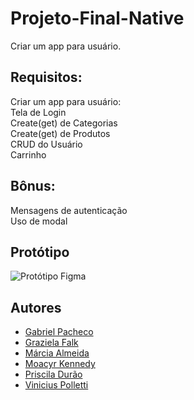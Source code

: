 # Projeto-Final-Native

Criar um app para usuário.

## Requisitos:

Criar um app para usuário: <br/>
Tela de Login <br/>
Create(get) de Categorias <br/>
Create(get) de Produtos <br/>
CRUD do Usuário <br/>
Carrinho <br/>

## Bônus:
Mensagens de autenticação <br/>
Uso de modal <br/>

## Protótipo

<img src="https://media.discordapp.net/attachments/489854983022575617/1046486284262191164/pac-nostalgia.png" alt="Protótipo Figma"/>

## Autores

- [Gabriel Pacheco](https://github.com/brbiel)
- [Graziela Falk](https://github.com/grazifalk)
- [Márcia Almeida](https://github.com/Marcia-Almeida)
- [Moacyr Kennedy](https://github.com/MoacyrKennedy)
- [Priscila Durão](https://github.com/Prisciladurao)
- [Vinicius Polletti](https://github.com/ViniciusPolletti)
